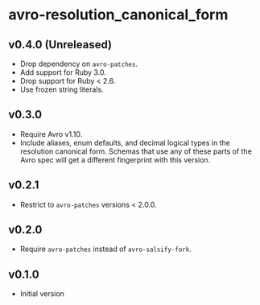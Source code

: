# avro-resolution_canonical_form

## v0.4.0 (Unreleased)
- Drop dependency on `avro-patches`.
- Add support for Ruby 3.0.
- Drop support for Ruby < 2.6.
- Use frozen string literals.

## v0.3.0
- Require Avro v1.10.
- Include aliases, enum defaults, and decimal logical types in the resolution
  canonical form. Schemas that use any of these parts of the Avro spec will
  get a different fingerprint with this version.

## v0.2.1
- Restrict to `avro-patches` versions < 2.0.0.

## v0.2.0
- Require `avro-patches` instead of `avro-salsify-fork`.

## v0.1.0
- Initial version
